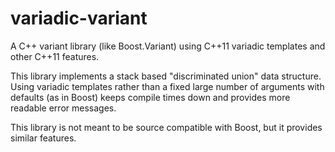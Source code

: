 variadic-variant
================

A C++ variant library (like Boost.Variant) using C++11 variadic templates and other C++11 features.

This library implements a stack based "discriminated union" data structure. Using variadic templates rather than a fixed large number of arguments with defaults (as in Boost) keeps compile times down and provides more readable error messages.

This library is not meant to be source compatible with Boost, but it provides similar features.

